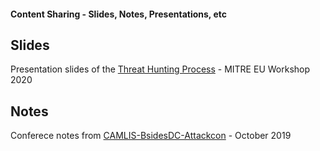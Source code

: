 #### Content Sharing - Slides, Notes, Presentations, etc  
  
  
  

## Slides
Presentation slides of the [Threat Hunting Process](../master/Presentations/ThreatHuntingProcess.pdf) - MITRE EU Workshop 2020

## Notes
Conferece notes from [CAMLIS-BsidesDC-Attackcon](../master/camlis-bsidesDC-attackcon) - October 2019
